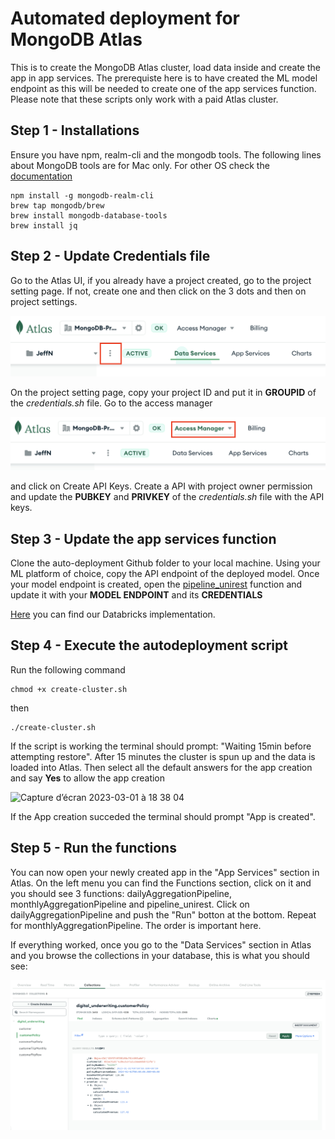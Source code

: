 # Automated deployment for MongoDB Atlas

This is to create the MongoDB Atlas cluster, load data inside and create the app in app services.
The prerequiste here is to have created the ML model endpoint as this will be needed to create one of the app services function.
Please note that these scripts only work with a paid Atlas cluster.

## Step 1 - Installations

Ensure you have npm, realm-cli and the mongodb tools.
The following lines about MongoDB tools are for Mac only. For other OS check the [documentation](https://www.mongodb.com/docs/database-tools/installation/installation/) 

```
npm install -g mongodb-realm-cli
brew tap mongodb/brew
brew install mongodb-database-tools
brew install jq
```

## Step 2 - Update Credentials file

Go to the Atlas UI, if you already have a project created, go to the project setting page. If not, create one and then click on the 3 dots and then on project settings.

![image](images/prj.png)

On the project setting page, copy your project ID and put it in **GROUPID** of the *credentials.sh* file.
Go to the access manager

![image](images/access.png)

and click on Create API Keys. Create a API with project owner permission and update the **PUBKEY** and **PRIVKEY** of the *credentials.sh* file with the API keys.

## Step 3 - Update the app services function

Clone the auto-deployment Github folder to your local machine. Using your ML platform of choice, copy the API endpoint of the deployed model. Once your model endpoint is created, open the [pipeline_unirest](insuranceDemoApp/functions/pipeline_unirest.js) function and update it with your **MODEL ENDPOINT** and its **CREDENTIALS**

[Here](https://github.com/mongodb-industry-solutions/Digital-Underwriting-Usage-Based-Insurance/edit/main/src/DatabricksConfiguration.md) you can find our Databricks implementation.


## Step 4 - Execute the autodeployment script

Run the following command

```
chmod +x create-cluster.sh
```
then 

```
./create-cluster.sh
```
If the script is working the terminal should prompt: "Waiting 15min before attempting restore". After 15 minutes the cluster is spun up and the data is loaded into Atlas. 
Then select all the default answers for the app creation and say **Yes** to allow the app creation

<img width="335" alt="Capture d’écran 2023-03-01 à 18 38 04" src="https://user-images.githubusercontent.com/33204364/222218559-42530fb3-0f3f-42bd-85fd-585820ebc603.png">

If the App creation succeded the terminal should prompt "App is created".

## Step 5 - Run the functions

You can now open your newly created app in the "App Services" section in Atlas. On the left menu you can find the Functions section, click on it and you should see 3 functions: dailyAggregationPipeline, monthlyAggregationPipeline and pipeline_unirest. Click on dailyAggregationPipeline  and push the "Run" botton at the bottom. Repeat for monthlyAggregationPipeline. The order is important here.

If everything worked, once you go to the "Data Services" section in Atlas and you browse the collections in your database, this is what you should see:

![image](images/data.png)

